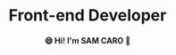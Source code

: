 <h1 align="center">Front-end Developer 
<h4 align="center"> 😄 Hi! I'm SAM CARO 👋 </h4>



<!--
**SamCaro/SamCaro** is a ✨ _special_ ✨ repository because its `README.md` (this file) appears on your GitHub profile.

Here are some ideas to get you started:
#

- 🔭 I’m currently working on BQ API (NodeJS, Express, MongoDB)
- 🌱 I’m currently learning with Laboratoria
- 👯 I am open to collaborations
- 💬 Ask me about ...</p>
***
![Logo](https://github.com/SamCaro/SamCaro/assets/131512250/1384503d-f76f-44b1-905f-ffdfa8167139)


- 🔭 I’m currently working on ...
- 🌱 I’m currently learning ...
- 👯 I’m looking to collaborate on ...
- 🤔 I’m looking for help with ...
- 💬 Ask me about ...
- 📫 How to reach me: ...
- 😄 Pronouns: ...
- ⚡ Fun fact: ...
-->
